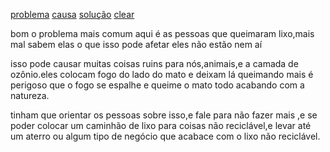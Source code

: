 <p>
<a href="#item1">problema</a>
<a href="#item2">causa</a>
<a href="#item3">solução</a>
<a href="#defalult">clear</a>

<div classe="itens">

 <p id="item1">bom o problema mais comum aqui é as pessoas que queimaram lixo,mais mal sabem elas o que isso pode afetar eles não estão nem aí</p>
 <p id="item2">isso pode causar muitas coisas ruins para nós,animais,e a camada de ozônio.eles colocam fogo do lado do mato e deixam lá queimando mais é perigoso que o fogo se espalhe e queime o mato todo acabando com a natureza.</p>
 <p id="item3">tinham que orientar os pessoas sobre isso,e fale para não fazer mais ,e se poder colocar um caminhão de lixo para coisas não reciclável,e levar até um aterro ou algum tipo de negócio que acabace com o lixo não reciclável.</p>

<p id="defalt"><!-by defalt,shou n </p>

</div>
